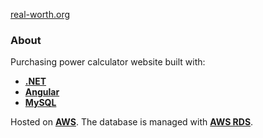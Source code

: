 [real-worth.org](www.real-worth.org)

### About
Purchasing power calculator website built with:

- **[.NET](https://dotnet.microsoft.com/)**
- **[Angular](https://angular.io/)**
- **[MySQL](https://www.mysql.com/)**

Hosted on **[AWS](https://aws.amazon.com/)**.
The database is managed with **[AWS RDS](https://aws.amazon.com/rds/)**.
